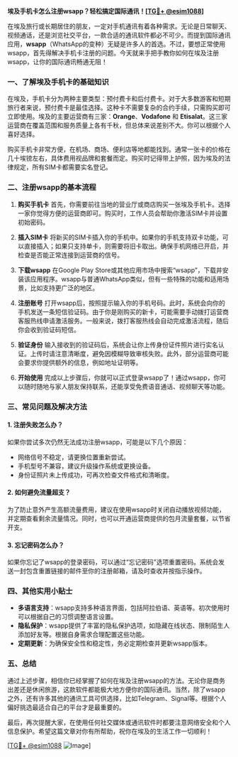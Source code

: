 **埃及手机卡怎么注册wsapp？轻松搞定国际通讯！[[TG💪+ @esim1088](https://t.me/s/esim1088)]**

在埃及旅行或长期居住的朋友，一定对手机通讯有着各种需求。无论是日常聊天、视频通话，还是浏览社交平台，一款合适的通讯软件都必不可少。而提到国际通讯应用，**wsapp**（WhatsApp的变种）无疑是许多人的首选。不过，要想正常使用wsapp，首先得解决手机卡注册的问题。今天就来手把手教你如何在埃及注册wsapp，让你的国际通讯畅通无阻！

### 一、了解埃及手机卡的基础知识

在埃及，手机卡分为两种主要类型：预付费卡和后付费卡。对于大多数游客和短期旅行者来说，预付费卡是最佳选择。这种卡不需要复杂的合约手续，只需购买即可立即使用。埃及的主要运营商有三家：**Orange**、**Vodafone** 和 **Etisalat**。这三家运营商在覆盖范围和服务质量上各有千秋，但总体来说差别不大。你可以根据个人喜好选择。

购买手机卡非常方便，在机场、商场、便利店等地都能找到。通常一张卡的价格在几十埃镑左右，具体费用视品牌和套餐而定。购买时记得带上护照，因为埃及的法律规定，所有SIM卡都需要实名登记。

### 二、注册wsapp的基本流程

1. **购买手机卡**
   首先，你需要前往当地的营业厅或商店购买一张埃及手机卡。选择一家你觉得方便的运营商即可。购买时，工作人员会帮助你激活SIM卡并设置初始密码。

2. **插入SIM卡**
   将新买的SIM卡插入你的手机中。如果你的手机支持双卡功能，可以直接插入；如果只支持单卡，则需要将旧卡取出。确保手机网络已开启，并检查是否能正常连接到运营商的信号。

3. **下载wsapp**
   在Google Play Store或其他应用市场中搜索“wsapp”，下载并安装该应用程序。wsapp与普通WhatsApp类似，但有一些特殊的功能和适用场景，比如支持更广泛的地区。

4. **注册账号**
   打开wsapp后，按照提示输入你的手机号码。此时，系统会向你的手机发送一条短信验证码。由于你是刚购买的新卡，可能需要手动拨打运营商客服热线申请激活服务。一般来说，拨打客服热线会自动完成激活流程，随后你会收到验证码短信。

5. **验证身份**
   输入接收到的验证码后，系统会让你上传身份证件照片进行实名认证。上传时请注意清晰度，避免因模糊导致审核失败。此外，部分运营商可能会要求你提供额外的信息，例如地址证明等。

6. **开始使用**
   完成以上步骤后，你就可以正式登录wsapp了！通过wsapp，你可以随时随地与家人朋友保持联系，还能享受免费语音通话、视频聊天等功能。

### 三、常见问题及解决方法

#### 1. 注册失败怎么办？
如果你尝试多次仍然无法成功注册wsapp，可能是以下几个原因：
- 网络信号不稳定，请更换位置重新尝试。
- 手机型号不兼容，建议升级操作系统或更换设备。
- 身份证照片未上传成功，可再次检查文件格式和清晰度。

#### 2. 如何避免流量超支？
为了防止意外产生高额流量费用，建议在使用wsapp时关闭自动播放视频功能，并定期查看剩余流量情况。同时，也可以开通运营商提供的包月流量套餐，以节省开支。

#### 3. 忘记密码怎么办？
如果你忘记了wsapp的登录密码，可以通过“忘记密码”选项重置密码。系统会发送一封包含重置链接的邮件至你的注册邮箱，请及时查收并按指示操作。

### 四、其他实用小贴士

- **多语言支持**：wsapp支持多种语言界面，包括阿拉伯语、英语等。初次使用时可以根据自己的习惯调整语言设置。
- **隐私保护**：wsapp提供了丰富的隐私保护选项，如隐藏在线状态、限制陌生人添加好友等。根据自身需求合理配置这些功能。
- **定期更新**：为确保安全性和稳定性，务必定期检查并更新wsapp版本。

### 五、总结

通过上述步骤，相信你已经掌握了如何在埃及注册wsapp的方法。无论你是商务出差还是休闲旅游，这款软件都能极大地方便你的国际通讯。当然，除了wsapp之外，还有许多其他的通讯工具可供选择，比如Telegram、Signal等。根据个人偏好挑选最适合自己的平台才是最重要的。

最后，再次提醒大家，在使用任何社交媒体或通讯软件时都要注意网络安全和个人信息保护。希望这篇文章对你有所帮助，祝你在埃及的生活工作一切顺利！

[[TG💪+ @esim1088](https://t.me/s/esim1088) ![Image](https://i.postimg.cc/4NQfJmqS/Snipaste-2025-05-13-00-14-12.png)]